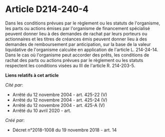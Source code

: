 # Article D214-240-4

Dans les conditions prévues par le règlement ou les statuts de l'organisme, les parts ou actions émises par l'organisme de
financement spécialisé peuvent donner lieu à des demandes de rachat par leurs porteurs ou actionnaires et les titres de
créances émis peuvent donner lieu à des demandes de remboursement par anticipation, sur la base de la valeur liquidative de
l'organisme calculée en application de l'article L. 214-24-14. Dans le cas où l'organisme peut accorder des prêts, les
conditions de rachat des parts ou actions prévues par le règlement ou les statuts respectent les conditions visées au III de
l'article R. 214-203-5.

**Liens relatifs à cet article**

_Cité par_:

  - Arrêté du 12 novembre 2004 - art. 425-22 (V)
  - Arrêté du 12 novembre 2004 - art. 425-24 (V)
  - Arrêté du 12 novembre 2004 - art. 425-A (V)
  - Arrêté du 10 avril 2020 - art.

_Créé par_:

  - Décret n°2018-1008 du 19 novembre 2018 - art. 14
